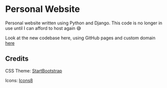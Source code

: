 # Personal Website 

Personal website written using Python and Django.
This code is no longer in use until I can afford to host again 😅

Look at the new codebase here, using GitHub pages and custom domain [here](https://github.com/luispadron/Personal-Static-Website)


## Credits

CSS Theme: [StartBootstrap](https://startbootstrap.com/)

Icons: [Icons8](https://icons8.com)
